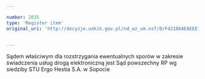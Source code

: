 ```yaml
---

number: 2035
type: 'Register item'
original_uri: 'http://decyzje.uokik.gov.pl/nd_wz_um.nsf/0/F42186AEAEEE1D7CC12577AB0028B51E?OpenDocument'


---
```


Sądem właściwym dla rozstrzygania ewentualnych sporów w zakresie świadczenia usług drogą elektroniczną jest Sąd powszechny RP wg siedziby STU Ergo Hestia S.A. w Sopocie
